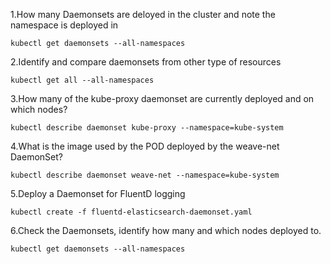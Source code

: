 1.How many Daemonsets are deloyed in the cluster and note the namespace is deployed in
```
kubectl get daemonsets --all-namespaces
```

2.Identify and compare daemonsets from other type of resources
```
kubectl get all --all-namespaces
```

3.How many of the kube-proxy daemonset are currently deployed and on which nodes?
```
kubectl describe daemonset kube-proxy --namespace=kube-system
```

4.What is the image used by the POD deployed by the weave-net DaemonSet?
```
kubectl describe daemonset weave-net --namespace=kube-system
```

5.Deploy a Daemonset for FluentD logging
```
kubectl create -f fluentd-elasticsearch-daemonset.yaml
```

6.Check the Daemonsets, identify how many and which nodes deployed to.
```
kubectl get daemonsets --all-namespaces
```

